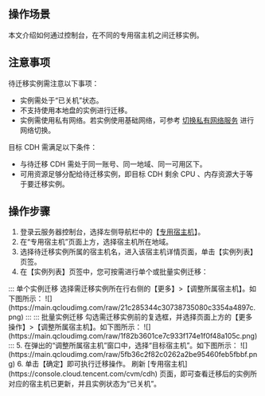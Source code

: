 ## 操作场景
本文介绍如何通过控制台，在不同的专用宿主机之间迁移实例。

## 注意事项
待迁移实例需注意以下事项：
-  实例需处于“已关机”状态。
- 不支持使用本地盘的实例进行迁移。
- 实例需使用私有网络。若实例使用基础网络，可参考 [切换私有网络服务](https://intl.cloud.tencent.com/document/product/213/20278) 进行网络切换。

目标 CDH 需满足以下条件：
- 与待迁移 CDH 需处于同一账号、同一地域、同一可用区下。
- 可用资源足够分配给待迁移实例，即目标 CDH 剩余 CPU 、内存资源大于等于要迁移实例。


## 操作步骤
1. 登录云服务器控制台，选择左侧导航栏中的【[专用宿主机](https://console.cloud.tencent.com/cvm/cdh)】。
2. 在“专用宿主机”页面上方，选择宿主机所在地域。
3. 选择待迁移实例所属的宿主机名，进入该宿主机详情页面，单击【实例列表】页签。
4. 在【实例列表】页签中，您可按需进行单个或批量实例迁移：
<dx-tabs>
::: 单个实例迁移
选择需迁移实例所在行右侧的【更多】>【调整所属宿主机】。如下图所示：
![](https://main.qcloudimg.com/raw/21c285344c30738735080c3354a4897c.png)
:::
::: 批量实例迁移
勾选需迁移实例前的复选框，并选择页面上方的【更多操作】>【调整所属宿主机】。如下图所示：
![](https://main.qcloudimg.com/raw/1f82b3601ce7c933f174e1f0f48a105c.png)
:::
</dx-tabs>
5. 在弹出的“调整所属宿主机”窗口中，选择“目标宿主机”。如下图所示：
![](https://main.qcloudimg.com/raw/5fb36c2f82c0262a2be95460feb5fbbf.png)
6. 单击【确定】即可执行迁移操作。
刷新 [专用宿主机](https://console.cloud.tencent.com/cvm/cdh) 页面，即可查看迁移后的实例所对应的宿主机已更新，并且实例状态为“已关机”。
